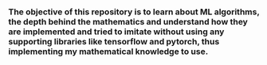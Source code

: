 ### The objective of this repository is to learn about ML algorithms, the depth behind the mathematics and understand how they are implemented and tried to imitate without using any supporting libraries like tensorflow and pytorch, thus implementing my mathematical knowledge to use. 

